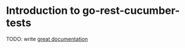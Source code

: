 # Introduction to go-rest-cucumber-tests

TODO: write [great documentation](http://jacobian.org/writing/what-to-write/)
